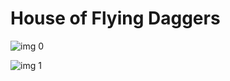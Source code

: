 # House of Flying Daggers

![img 0](https://i.imgur.com/gZeZWrc.jpg)

![img 1](https://i.imgur.com/Q7CTks4.png)

